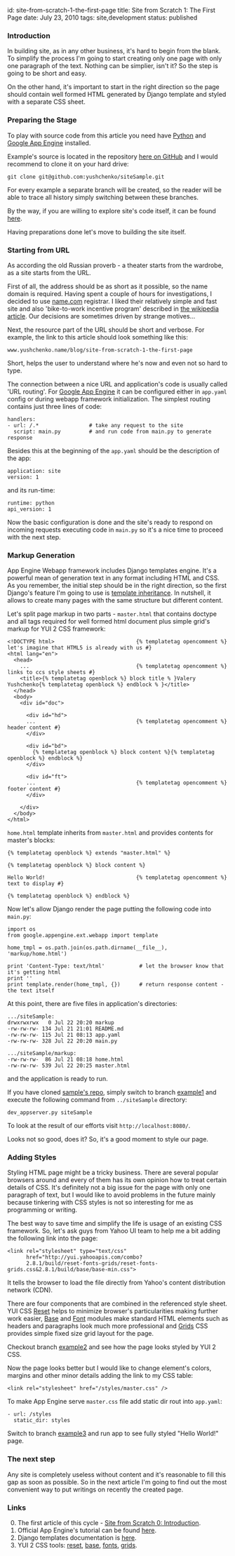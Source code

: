 id:     site-from-scratch-1-the-first-page
title:  Site from Scratch 1: The First Page
date:   July 23, 2010
tags:   site,development
status: published


### Introduction

In building site, as in any other business, it's hard to begin from the blank.
To simplify the process I'm going to start creating only one page with only one paragraph of the text.
Nothing can be simplier, isn't it? So the step is going to be short and easy.

On the other hand, it's important to start in the right direction
so the page should contain well formed HTML generated by Django template
and styled with a separate CSS sheet.

### Preparing the Stage

To play with source code from this article you need have [Python][python] and [Google App Engine][app-engine] installed.

Example's source is located in the repository [here on GitHub][siteSample] 
and I would recommend to clone it on your hard drive:

    git clone git@github.com:yushchenko/siteSample.git

For every example a separate branch will be created,
so the reader will be able to trace all history simply switching between these branches.

By the way, if you are willing to explore site's code itself, it can be found [here][site].

Having preparations done let's move to building the site itself.

### Starting from URL

As according the old Russian proverb - a theater starts from the wardrobe, as a site starts from the URL.

First of all, the address should be as short as it possible, so the name domain is required.
Having spent a couple of hours for investigations, I decided to use [name.com][name.com] registrar.
I liked their relatively simple and fast site and also 'bike-to-work incentive program'
described in [the wikipedia article][name-com-wiki].
Our decisions are sometimes driven by strange motives...

Next, the resource part of the URL should be short and verbose.
For example, the link to this article should look something like this:

    www.yushchenko.name/blog/site-from-scratch-1-the-first-page

Short, helps the user to understand where he's now and even not so hard to type.

The connection between a nice URL and application's code is usually called 'URL routing'.
For [Google App Engine][app-engine] it can be configured either in `app.yaml` config or
during webapp framework initialization.
The simplest routing contains just three lines of code:

    handlers:
    - url: /.*                # take any request to the site
      script: main.py         # and run code from main.py to generate response

Besides this at the beginning of the `app.yaml` should be the description of the app:

    application: site
    version: 1

and its run-time:

    runtime: python
    api_version: 1

Now the basic configuration is done
and the site's ready to respond on incoming requests executing code in `main.py`
so it's a nice time to proceed with the next step.

### Markup Generation

App Engine Webapp framework includes Django templates engine.
It's a powerful mean of generation text in any format including HTML and CSS.
As you remember, the initial step should be in the right direction, so
the first Django's feature I'm going to use is [template inheritance][django-template-inheritance].
In nutshell, it allows to create many pages with the same structure but different content.

Let's split page markup in two parts -
`master.html` that contains doctype and all tags required for well formed html document
plus simple grid's markup for YUI 2 CSS framework:

    <!DOCTYPE html>                          {% templatetag opencomment %} let's imagine that HTML5 is already with us #}
    <html lang="en">
      <head>
        ...                                  {% templatetag opencomment %} links to ccs style sheets #}
        <title>{% templatetag openblock %} block title % }Valery Yushchenko{% templatetag openblock %} endblock % }</title>
      </head>
      <body>
        <div id="doc">
    
          <div id="hd">
          ...                                {% templatetag opencomment %} header content #}
          </div>
    
          <div id="bd">
            {% templatetag openblock %} block content %}{% templatetag openblock %} endblock %}
          </div>
    
          <div id="ft">
          ...                                {% templatetag opencomment %} footer content #}
          </div>
    
        </div>
      </body>
    </html>

`home.html` template inherits from `master.html` and provides contents for master's blocks:

    {% templatetag openblock %} extends "master.html" %}
    
    {% templatetag openblock %} block content %}

    Hello World!                             {% templatetag opencomment %} text to display #}
    
    {% templatetag openblock %} endblock %}
    
Now let's allow Django render the page putting the following code into `main.py`:

    import os
    from google.appengine.ext.webapp import template
    
    home_tmpl = os.path.join(os.path.dirname(__file__), 'markup/home.html')
    
    print 'Content-Type: text/html'           # let the browser know that it's getting html
    print ''
    print template.render(home_tmpl, {})      # return response content - the text itself


At this point, there are five files in application's directories:

    .../siteSample:
    drwxrwxrwx   0 Jul 22 20:20 markup
    -rw-rw-rw- 134 Jul 21 21:01 README.md
    -rw-rw-rw- 115 Jul 21 08:13 app.yaml
    -rw-rw-rw- 328 Jul 22 20:20 main.py

    .../siteSample/markup:
    -rw-rw-rw-  86 Jul 21 08:18 home.html
    -rw-rw-rw- 539 Jul 22 20:25 master.html

and the application is ready to run.

If you have cloned [sample's repo][siteSample], simply switch to branch [example1][example1] 
and execute the following command from `../siteSample` directory:

    dev_appserver.py siteSample

To look at the result of our efforts visit `http://localhost:8080/`.

Looks not so good, does it? 
So, it's a good moment to style our page.

### Adding Styles

Styling HTML page might be a tricky business.
There are several popular browsers around and every of them has its own opinion how to treat certain details of CSS.
It's definitely not a big issue for the page with only one paragraph of text,
but I would like to avoid problems in the future mainly
because tinkering with CSS styles is not so interesting for me as programming or writing.

The best way to save time and simplify the life is usage of an existing CSS framework.
So, let's ask guys from Yahoo UI team to help me a bit adding the following link into the page:

    <link rel="stylesheet" type="text/css"
          href="http://yui.yahooapis.com/combo?
          2.8.1/build/reset-fonts-grids/reset-fonts-grids.css&2.8.1/build/base/base-min.css">

It tells the browser to load the file directly from Yahoo's content distribution network (CDN).

There are four components that are combined in the referenced style sheet.
YUI CSS [Reset][yui-reset] helps to minimize browser's particularities making further work easier,
[Base][yui-base] and [Font][yui-fonts] modules make standard HTML elements such as headers
and paragraphs look much more professional
and [Grids][yui-grids] CSS provides simple fixed size grid layout for the page.

Checkout branch [example2][example2] and see how the page looks styled by YUI 2 CSS.

Now the page looks better but I would like to change element's colors, margins and other minor details
adding the link to my CSS table:

    <link rel="stylesheet" href="/styles/master.css" />

To make App Engine serve `master.css` file add static dir rout into `app.yaml`:

    - url: /styles
      static_dir: styles

Switch to branch [example3][example3] and run app to see fully styled "Hello World!" page.

### The next step

Any site is completely useless without content and it's reasonable to fill this gap as soon as possible.
So in the next article I'm going to find out the most convenient way to put writings on recently the created page.

### Links

0. The first article of this cycle - [Site from Scratch 0: Introduction][s0].
1. Official App Engine's tutorial can be found [here][app-engine-tutorial].
2. Django templates documentation is [here][django-doc].
3. YUI 2 CSS tools: [reset][yui-reset], [base][yui-base], [fonts][yui-fonts], [grids][yui-grids].


[python]: http://www.python.org "Python Programming Language"
[app-engine]: http://appengine.google.com/ "Google App Engine"

[name.com]: http://www.name.com "Name.com web site"
[name-com-wiki]:http://en.wikipedia.org/wiki/Name.com "Wiki article about Name.com"
[django-template-inheritance]:http://www.djangoproject.com/documentation/0.96/templates/#template-inheritance "Django documentation: template inheritance"

[site]: http://github.com/yushchenko/site "GitHub repository with source code of this site"
[siteSample]: http://github.com/yushchenko/siteSample "Sample's repository on GitHub"
[example1]: http://github.com/yushchenko/siteSample/tree/example1 "Sample's source code: example 1 - page + master page"
[example2]: http://github.com/yushchenko/siteSample/tree/example2 "Sample's source code: example 2 - adding YUI 2 CSS Framework"
[example3]: http://github.com/yushchenko/siteSample/tree/example3 "Sample's source code: example 3 - custom styles"

[s0]: /blog/site-from-scratch-0-introduction "Site from Scratch 0: Intorduction"
[s2]: /blog/site-from-scratch-2-content "Site from Scratch 2: Content"

[app-engine-tutorial]: http://code.google.com/appengine/docs/python/gettingstarted/ "Python App Engine tutorial"
[django-doc]: http://www.djangoproject.com/documentation/0.96/templates/ "Django templates, version 0.96"
[yui-reset]: http://developer.yahoo.com/yui/reset/ "YUI 2 Reset"
[yui-base]: http://developer.yahoo.com/yui/base/ "YUI 2 Base"
[yui-fonts]: http://developer.yahoo.com/yui/fonts/ "YUI 2 Fonts"
[yui-grids]: http://developer.yahoo.com/yui/grids/ "YUI 2 Grids"
